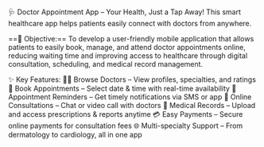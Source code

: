 🩺 Doctor Appointment App – Your Health, Just a Tap Away!
This smart healthcare app helps patients easily connect with doctors from anywhere.

==🎯 Objective:==
To develop a user-friendly mobile application that allows patients to easily book, manage, and attend doctor appointments online, reducing waiting time and improving access to healthcare through digital consultation, scheduling, and medical record management.

✨ Key Features:
👩‍⚕️ Browse Doctors – View profiles, specialties, and ratings
📅 Book Appointments – Select date & time with real-time availability
🔔 Appointment Reminders – Get timely notifications via SMS or app
💬 Online Consultations – Chat or video call with doctors
📁 Medical Records – Upload and access prescriptions & reports anytime
💳 Easy Payments – Secure online payments for consultation fees
🌐 Multi-specialty Support – From dermatology to cardiology, all in one app

